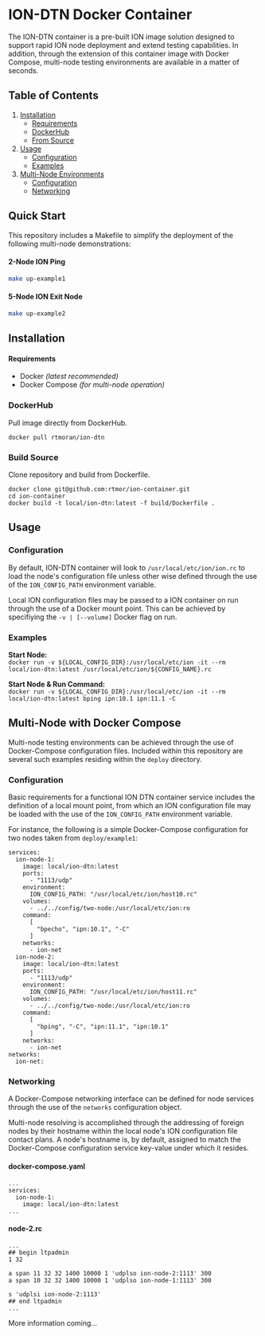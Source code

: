 # ION-DTN Docker Container

The ION-DTN container is a pre-built ION image solution designed to support rapid ION node deployment and extend testing capabilities. In addition, through the extension of this container image with Docker Compose, multi-node testing environments are available in a matter of seconds.

## Table of Contents

1. [Installation](#installation)
   - [Requirements](#requirements)
   - [DockerHub](#dockerhub)
   - [From Source](#build-source)
2. [Usage](#usage)
   - [Configuration](#configuration)
   - [Examples](#examples)
3. [Multi-Node Environments](#multi-node-with-docker-compose)
   - [Configuration](#configuration-1)
   - [Networking](#networking)

## Quick Start

This repository includes a Makefile to simplify the deployment of the following multi-node demonstrations:

#### 2-Node ION Ping

```bash
make up-example1
```

#### 5-Node ION Exit Node

```bash
make up-example2
```

## Installation

#### Requirements

- Docker _(latest recommended)_
- Docker Compose _(for multi-node operation)_

### DockerHub

Pull image directly from DockerHub.

`docker pull rtmoran/ion-dtn`

### Build Source

Clone repository and build from Dockerfile.

```
docker clone git@github.com:rtmor/ion-container.git
cd ion-container
docker build -t local/ion-dtn:latest -f build/Dockerfile .
```

## Usage

### Configuration

By default, ION-DTN container will look to `/usr/local/etc/ion/ion.rc` to load the node's configuration file unless other wise defined through the use of the `ION_CONFIG_PATH` environment variable.

Local ION configuration files may be passed to a ION container on run through the use of a Docker mount point. This can be achieved by specifiying the `-v | [--volume]` Docker flag on run.

### Examples

**Start Node:** \
`docker run -v ${LOCAL_CONFIG_DIR}:/usr/local/etc/ion -it --rm local/ion-dtn:latest /usr/local/etc/ion/${CONFIG_NAME}.rc`

**Start Node & Run Command:** \
`docker run -v ${LOCAL_CONFIG_DIR}:/usr/local/etc/ion -it --rm local/ion-dtn:latest bping ipn:10.1 ipn:11.1 -C`

## Multi-Node with Docker Compose

Multi-node testing environments can be achieved through the use of Docker-Compose configuration files. Included within this repository are several such examples residing within the `deploy` directory.

### Configuration

Basic requirements for a functional ION DTN container service includes the definition of a local mount point, from which an ION configuration file may be loaded with the use of the `ION_CONFIG_PATH` environment variable.

For instance, the following is a simple Docker-Compose configuration for two nodes taken from `deploy/example1`:

```
services:
  ion-node-1:
    image: local/ion-dtn:latest
    ports:
      - "1113/udp"
    environment:
      ION_CONFIG_PATH: "/usr/local/etc/ion/host10.rc"
    volumes:
      - ../../config/two-node:/usr/local/etc/ion:ro
    command:
      [
        "bpecho", "ipn:10.1", "-C"
      ]
    networks:
      - ion-net
  ion-node-2:
    image: local/ion-dtn:latest
    ports:
      - "1113/udp"
    environment:
      ION_CONFIG_PATH: "/usr/local/etc/ion/host11.rc"
    volumes:
      - ../../config/two-node:/usr/local/etc/ion:ro
    command:
      [
        "bping", "-C", "ipn:11.1", "ipn:10.1"
      ]
    networks:
      - ion-net
networks:
  ion-net:
```

### Networking

A Docker-Compose networking interface can be defined for node services through the use of the `networks` configuration object.

Multi-node resolving is accomplished through the addressing of foreign nodes by their hostname within the local node's ION configuration file contact plans. A node's hostname is, by default, assigned to match the Docker-Compose configuration service key-value under which it resides.

#### docker-compose.yaml

```docker-compose
...
services:
  ion-node-1:
    image: local/ion-dtn:latest
...
```

#### node-2.rc

```
...
## begin ltpadmin
1 32

a span 11 32 32 1400 10000 1 'udplso ion-node-2:1113' 300
a span 10 32 32 1400 10000 1 'udplso ion-node-1:1113' 300

s 'udplsi ion-node-2:1113'
## end ltpadmin
...
```

More information coming...
